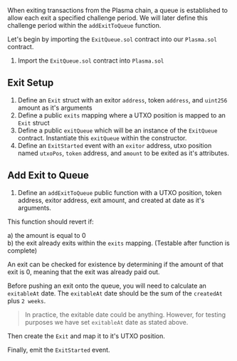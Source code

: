When exiting transactions from the Plasma chain, a queue is established to allow each exit a specified challenge period. We will later define this challenge period within the `addExitToQueue` function. 

Let's begin by importing the `ExitQueue.sol` contract into our `Plasma.sol` contract. 

1. Import the `ExitQueue.sol` contract into `Plasma.sol`

## Exit Setup

1. Define an `Exit` struct with an exitor `address`, token `address`, and `uint256` amount as it's arguments
2. Define a public `exits` mapping where a UTXO position is mapped to an `Exit` struct
3. Define a public `exitQueue` which will be an instance of the `ExitQueue` contract. Instantiate this `exitQueue` within the constructor.
5. Define an `ExitStarted` event with an `exitor` address, utxo position named `utxoPos`, `token` address, and `amount` to be exited as it's attributes.

## Add Exit to Queue

1. Define an `addExitToQueue` public function with a UTXO position, token address, exitor address, exit amount, and created at date as it's arguments.

This function should revert if:

a) the amount is equal to 0   
b) the exit already exits within the `exits` mapping. (Testable after function is complete)

An exit can be checked for existence by determining if the amount of that exit is 0, meaning that the exit was already paid out.

Before pushing an exit onto the queue, you will need to calculate an `exitableAt` date. The `exitableAt` date should be the sum of the `createdAt` plus `2 weeks`. 

> In practice, the exitable date could be anything. However, for testing purposes we have set `exitableAt` date as stated above.

Then create the `Exit` and map it to it's UTXO position.

Finally, emit the `ExitStarted` event.